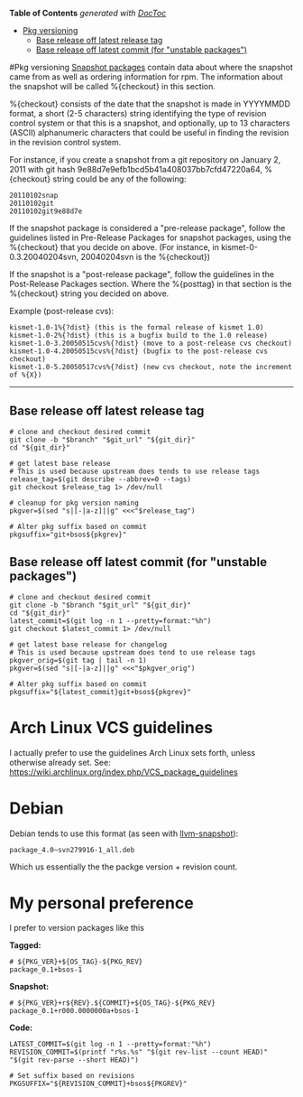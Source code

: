 <!-- START doctoc generated TOC please keep comment here to allow auto update -->
<!-- DON'T EDIT THIS SECTION, INSTEAD RE-RUN doctoc TO UPDATE -->
**Table of Contents**  *generated with [DocToc](https://github.com/thlorenz/doctoc)*

- [Pkg versioning](#pkg-versioning)
  - [Base release off latest release tag](#base-release-off-latest-release-tag)
  - [Base release off latest commit (for "unstable packages")](#base-release-off-latest-commit-for-unstable-packages)

<!-- END doctoc generated TOC please keep comment here to allow auto update -->

#Pkg versioning
[Snapshot packages](https://fedoraproject.org/wiki/Packaging:NamingGuidelines#Snapshot_packages) contain data about where the snapshot came from as well as ordering information for rpm. The information about the snapshot will be called %{checkout} in this section.

%{checkout} consists of the date that the snapshot is made in YYYYMMDD format, a short (2-5 characters) string identifying the type of revision control system or that this is a snapshot, and optionally, up to 13 characters (ASCII) alphanumeric characters that could be useful in finding the revision in the revision control system.

For instance, if you create a snapshot from a git repository on January 2, 2011 with git hash 9e88d7e9efb1bcd5b41a408037bb7cfd47220a64, %{checkout} string could be any of the following:

```
20110102snap
20110102git
20110102git9e88d7e
```

If the snapshot package is considered a "pre-release package", follow the guidelines listed in Pre-Release Packages for snapshot packages, using the %{checkout} that you decide on above. (For instance, in kismet-0-0.3.20040204svn, 20040204svn is the %{checkout})

If the snapshot is a "post-release package", follow the guidelines in the Post-Release Packages section. Where the %{posttag} in that section is the %{checkout} string you decided on above.

Example (post-release cvs):
```
kismet-1.0-1%{?dist} (this is the formal release of kismet 1.0)
kismet-1.0-2%{?dist} (this is a bugfix build to the 1.0 release)
kismet-1.0-3.20050515cvs%{?dist} (move to a post-release cvs checkout)
kismet-1.0-4.20050515cvs%{?dist} (bugfix to the post-release cvs checkout)
kismet-1.0-5.20050517cvs%{?dist} (new cvs checkout, note the increment of %{X})
```

***

##  Base release off latest release tag

```
# clone and checkout desired commit
git clone -b "$branch" "$git_url" "${git_dir}"
cd "${git_dir}"

# get latest base release
# This is used because upstream does tends to use release tags
release_tag=$(git describe --abbrev=0 --tags)
git checkout $release_tag 1> /dev/null

# cleanup for pkg version naming
pkgver=$(sed "s|[-|a-z]||g" <<<"$release_tag")

# Alter pkg suffix based on commit
pkgsuffix="git+bsos${pkgrev}"
```

##  Base release off latest commit (for "unstable packages")

```
# clone and checkout desired commit
git clone -b "$branch "$git_url" "${git_dir}"
cd "${git_dir}"
latest_commit=$(git log -n 1 --pretty=format:"%h")
git checkout $latest_commit 1> /dev/null

# get latest base release for changelog 
# This is used because upstream does tend to use release tags
pkgver_orig=$(git tag | tail -n 1)
pkgver=$(sed "s|[-|a-z]||g" <<<"$pkgver_orig")

# Alter pkg suffix based on commit
pkgsuffix="${latest_commit}git+bsos${pkgrev}"
```

# Arch Linux VCS guidelines

I actually prefer to use the guidelines Arch Linux sets forth, unless otherwise already set. See: https://wiki.archlinux.org/index.php/VCS_package_guidelines

# Debian

Debian tends to use this format (as seen with [llvm-snapshot](http://debian.cc.lehigh.edu/debian/pool/main/l/llvm-toolchain-snapshot/)):

```
package_4.0~svn279916-1_all.deb
```

Which us essentially the the packge version + revision count.


# My personal preference

I prefer to version packages like this

**Tagged:**

```
# ${PKG_VER}+${OS_TAG}-${PKG_REV}
package_0.1+bsos-1
```



**Snapshot:**

```
# ${PKG_VER}+r${REV}.${COMMIT}+${OS_TAG}-${PKG_REV}
package_0.1+r000.0000000a+bsos-1
```

**Code:**

```
LATEST_COMMIT=$(git log -n 1 --pretty=format:"%h")
REVISION_COMMIT=$(printf "r%s.%s" "$(git rev-list --count HEAD)" "$(git rev-parse --short HEAD)")

# Set suffix based on revisions
PKGSUFFIX="${REVISION_COMMIT}+bsos${PKGREV}"
```
